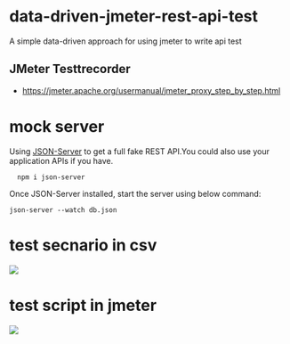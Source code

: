 
# data-driven-jmeter-rest-api-test
A simple data-driven approach for using jmeter to write api test


## JMeter Testtrecorder
- https://jmeter.apache.org/usermanual/jmeter_proxy_step_by_step.html

# mock server
Using [JSON-Server](https://github.com/typicode/json-server) to get a full fake REST API.You could also use your application APIs if you have.

<pre><code>  npm i json-server </pre></code>
Once JSON-Server installed, start the server using below command:
<pre><code>json-server --watch db.json</pre></code>

# test secnario in csv
<img src="resources/data.png">

# test script in jmeter
<img src="resources/result.png">

